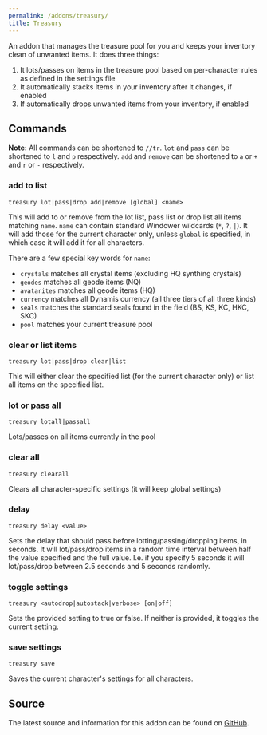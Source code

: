```yaml
---
permalink: /addons/treasury/
title: Treasury
---
```


An addon that manages the treasure pool for you and keeps your inventory clean of unwanted items. It does three things:
1. It lots/passes on items in the treasure pool based on per-character rules as defined in the settings file
2. It automatically stacks items in your inventory after it changes, if enabled
3. If automatically drops unwanted items from your inventory, if enabled

## Commands

**Note:** All commands can be shortened to `//tr`. `lot` and `pass` can be shortened to `l` and `p` respectively. `add` and `remove` can be shortened to `a` or `+` and `r` or `-` respectively.

### add to list
```
treasury lot|pass|drop add|remove [global] <name>
```

This will add to or remove from the lot list, pass list or drop list all items matching `name`. `name` can contain standard Windower wildcards (`*`, `?`, `|`). It will add those for the current character only, unless `global` is specified, in which case it will add it for all characters.

There are a few special key words for `name`:
* `crystals` matches all crystal items (excluding HQ synthing crystals)
* `geodes` matches all geode items (NQ)
* `avatarites` matches all geode items (HQ)
* `currency` matches all Dynamis currency (all three tiers of all three kinds)
* `seals` matches the standard seals found in the field (BS, KS, KC, HKC, SKC)
* `pool` matches your current treasure pool

### clear or list items
```
treasury lot|pass|drop clear|list
```

This will either clear the specified list (for the current character only) or list all items on the specified list.

### lot or pass all
```
treasury lotall|passall
```

Lots/passes on all items currently in the pool

### clear all
```
treasury clearall
```

Clears all character-specific settings (it will keep global settings)

### delay
```
treasury delay <value>
```

Sets the delay that should pass before lotting/passing/dropping items, in seconds. It will lot/pass/drop items in a random time interval between half the value specified and the full value. I.e. if you specify 5 seconds it will lot/pass/drop between 2.5 seconds and 5 seconds randomly.

### toggle settings
```
treasury <autodrop|autostack|verbose> [on|off]
```

Sets the provided setting to true or false. If neither is provided, it toggles the current setting.

### save settings
```
treasury save
```

Saves the current character's settings for all characters.

## Source
The latest source and information for this addon can be found on [GitHub](https://github.com/Windower/Lua/tree/live/addons/Treasury).